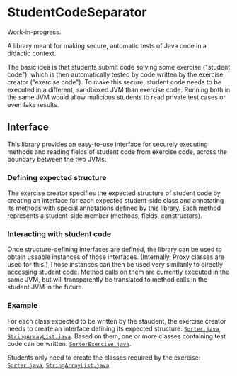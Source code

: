 # StudentCodeSeparator

Work-in-progress.

A library meant for making secure, automatic tests of Java code in a didactic context.

The basic idea is that students submit code solving some exercise ("student code"),
which is then automatically tested by code written by the exercise creator ("exercise code").
To make this secure, student code needs to be executed in a different, sandboxed JVM than exercise code.
Running both in the same JVM would allow malicious students to
read private test cases or even fake results.

## Interface

This library provides an easy-to-use interface for securely executing methods and reading fields
of student code from exercise code, across the boundary between the two JVMs.

### Defining expected structure

The exercise creator specifies the expected structure of student code
by creating an interface for each expected student-side class
and annotating its methods with special annotations defined by this library.
Each method represents a student-side member (methods, fields, constructors).

### Interacting with student code

Once structure-defining interfaces are defined,
the library can be used to obtain useable instances of those interfaces.
(Internally, Proxy classes are used for this.)
Those instances can then be used very similarily to directly accessing student code.
Method calls on them are currently executed in the same JVM,
but will transparently be translated to method calls in the student JVM in the future.

### Example

For each class expected to be written by the staudent, the exercise creator needs to create an interface defining its expected structure: [`Sorter.java`](examples/sorter/exercise/src/sorter/Sorter.java), [`StringArrayList.java`](examples/sorter/exercise/src/sorter/StringArrayList.java).
Based on them, one or more classes containing test code can be written: [`SorterExercise.java`](examples/sorter/exercise/src/sorter/SorterExercise.java).

Students only need to create the classes required by the exercise: [`Sorter.java`](examples/sorter/student/src/sorter/Sorter.java), [`StringArrayList.java`](examples/sorter/student/src/sorter/StringArrayList.java).
